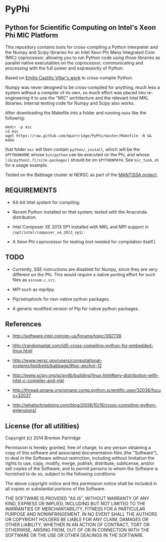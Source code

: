 # PyPhi
## Python for Scientific Computing on Intel's Xeon Phi MIC Platform

This repository contains tools for cross-compiling a Python interpreter
and the Numpy and Scipy libraries for an Intel Xeon Phi 
Many Integrated Core (MIC) coprocessor,
allowing you to run Python code using those libraries as parallel native
executables on the coprocessor, communicating and processing
with the full power and expressivity of Python.

Based on [Emilio Castillo Villar's work](http://software.intel.com/en-us/forums/topic/392736)
to cross-compile Python.

Numpy was never designed to be cross-compiled for anything, much less
a system without a compiler of its own, so much effort was placed into
re-engineering it to use the "MIC" architecture and the relevant Intel MKL
libraries. Internal testing code for Numpy and Scipy also works.

After downloading the Makefile into a folder and running `make`
like the following:

    mkdir -p mic
    cd mic
    wget https://raw.github.com/bpartridge/PyPhi/master/Makefile -N && make

that folder `mic` will then contain `python/_install`, which will be the
`$PYTHONHOME` whose `bin/python` can be executed on the Phi, and whose
`lib/python2.7[/site-packages]` should be on `$PYTHONPATH`.
See `mic_task.sh` for a usage example.

Tested on the Babbage cluster at NERSC as part of the
[MANTISSA project](https://www.nersc.gov/assets/HPC-Requirements-for-Science/ASCR2017/Prabhat-Quincey.pdf).

## REQUIREMENTS

- 64-bit Intel system for compiling.

- Recent Python installed on that system;
  tested with the Anaconda distribution.

- Intel Composer XE 2013 SP1 installed with MKL and MPI support in
  `/opt/intel/composer_xe_2013_sp1/`.

- A Xeon Phi coprocessor for testing (not needed for compilation itself.)

## TODO

- Currently, SSE instructions are disabled for Numpy, since they are
  very different on the Phi. This would require a native porting effort
  for such files as `einsum.c.src`.

- MPI such as mpi4py.

- Pip/setuptools for non-native python packages.

- A generic modified version of Pip for native python packages.

## References

- http://software.intel.com/en-us/forums/topic/392736

- http://randomsplat.com/id5-cross-compiling-python-for-embedded-linux.html

- http://www.nersc.gov/users/computational-systems/testbeds/babbage/#toc-anchor-12

- http://www.scipy.org/scipylib/building/linux.html#any-distribution-with-intel-c-compiler-and-mkl

- http://thread.gmane.org/gmane.comp.python.scientific.user/32036/focus=32037

- http://whatschrisdoing.com/blog/2009/10/16/cross-compiling-python-extensions/

## License (for all utilities)

Copyright (c) 2014 Brenton Partridge

Permission is hereby granted, free of charge, to any person obtaining a copy
of this software and associated documentation files (the "Software"), to deal
in the Software without restriction, including without limitation the rights
to use, copy, modify, merge, publish, distribute, sublicense, and/or sell
copies of the Software, and to permit persons to whom the Software is
furnished to do so, subject to the following conditions:

The above copyright notice and this permission notice shall be included in
all copies or substantial portions of the Software.

THE SOFTWARE IS PROVIDED "AS IS", WITHOUT WARRANTY OF ANY KIND, EXPRESS OR
IMPLIED, INCLUDING BUT NOT LIMITED TO THE WARRANTIES OF MERCHANTABILITY,
FITNESS FOR A PARTICULAR PURPOSE AND NONINFRINGEMENT. IN NO EVENT SHALL THE
AUTHORS OR COPYRIGHT HOLDERS BE LIABLE FOR ANY CLAIM, DAMAGES OR OTHER
LIABILITY, WHETHER IN AN ACTION OF CONTRACT, TORT OR OTHERWISE, ARISING FROM,
OUT OF OR IN CONNECTION WITH THE SOFTWARE OR THE USE OR OTHER DEALINGS IN
THE SOFTWARE.
